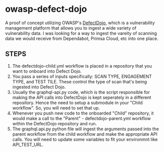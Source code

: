 # owasp-defect-dojo

A proof of concept utilizing OWASP's [DefectDojo](https://owasp.org/www-project-defectdojo/), which is a vulnerability management platform that allows you to ingest a wide variety of vulnerability data.
I was looking for a way to ingest the vareity of scanning data we would receive from Dependabot, Primsa Cloud, etc into one place.

## STEPS
1. The defectdojo-child.yml workflow is placed in a repository that you want to onboard into Defect Dojo.
2. You pass a series of inputs specifically: SCAN TYPE, ENGAGEMENT TYPE, and TEST TILE. These control the type of scan that's being ingested into Defect Dojo.
3. Usually the graphql-api.py code, which is the script responsible for making the API calls into DefectDojo is kept seperately in a different repository. Hence the need to setup a submodule in your "Child workflow". So, you will need to set that up.
4. Whenever you push new code to the onboarded "Child" repository, it would make a call to the "Parent" - defectdojo-parent.yml workflow within the DefectDojo repository and run.
5. The graphql.api.py python file will ingest the arguments passed into the parent workflow from the child workflow and make the appropriate API calls. You will need to update some variables to fit your environmnt like 
API_TEST_URL.